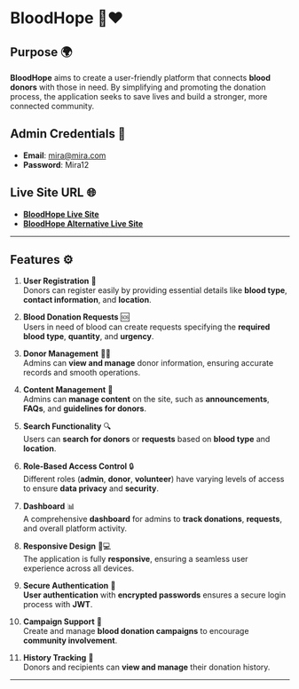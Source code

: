 # BloodHope 💉❤️

## Purpose 🌍

**BloodHope** aims to create a user-friendly platform that connects **blood donors** with those in need. By simplifying and promoting the donation process, the application seeks to save lives and build a stronger, more connected community.

## Admin Credentials 🔑

- **Email**: mira@mira.com
- **Password**: Mira12

## Live Site URL 🌐

- [**BloodHope Live Site**](https://blood-hope-2fafa.web.app/)
- [**BloodHope Alternative Live Site**](https://blood-hope1.netlify.app/)

---

## Features ⚙️

1. **User Registration** 👤  
   Donors can register easily by providing essential details like **blood type**, **contact information**, and **location**.
2. **Blood Donation Requests** 🆘  
   Users in need of blood can create requests specifying the **required blood type**, **quantity**, and **urgency**.

3. **Donor Management** 👨‍💻  
   Admins can **view and manage** donor information, ensuring accurate records and smooth operations.

4. **Content Management** 📝  
   Admins can **manage content** on the site, such as **announcements**, **FAQs**, and **guidelines for donors**.

5. **Search Functionality** 🔍  
   Users can **search for donors** or **requests** based on **blood type** and **location**.

6. **Role-Based Access Control** 🔒  
   Different roles (**admin**, **donor**, **volunteer**) have varying levels of access to ensure **data privacy** and **security**.

7. **Dashboard** 📊  
   A comprehensive **dashboard** for admins to **track donations**, **requests**, and overall platform activity.

8. **Responsive Design** 📱💻  
   The application is fully **responsive**, ensuring a seamless user experience across all devices.

9. **Secure Authentication** 🔐  
   **User authentication** with **encrypted passwords** ensures a secure login process with **JWT**.

10. **Campaign Support** 🎯  
    Create and manage **blood donation campaigns** to encourage **community involvement**.

11. **History Tracking** 📜  
    Donors and recipients can **view and manage** their donation history.

---
